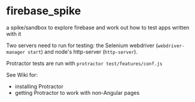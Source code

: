 # firebase_spike
a spike/sandbox to explore firebase and work out how to test apps written with it

Two servers need to run for testing: the Selenium webdriver (`webdriver-manager start`) and node's http-server (`http-server`).

Protractor tests are run with `protractor test/features/conf.js`

See Wiki for:

- installing Protractor
- getting Protractor to work with non-Angular pages
